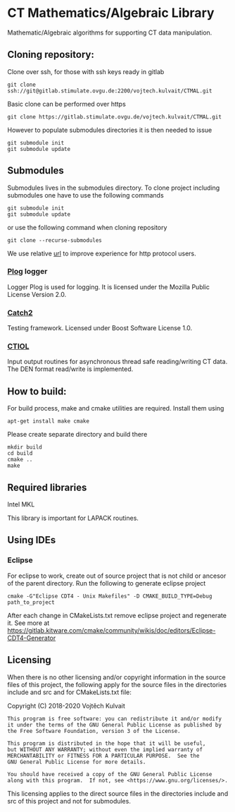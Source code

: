 # CT Mathematics/Algebraic Library

Mathematic/Algebraic algorithms for supporting CT data manipulation.

## Cloning repository:

Clone over ssh, for those with ssh keys ready in gitlab
```
git clone ssh://git@gitlab.stimulate.ovgu.de:2200/vojtech.kulvait/CTMAL.git
```
Basic clone can be performed over https
```
git clone https://gitlab.stimulate.ovgu.de/vojtech.kulvait/CTMAL.git
```
However to populate submodules directories it is then needed to issue
```
git submodule init
git submodule update
```

## Submodules

Submodules lives in the submodules directory. To clone project including submodules one have to use the following commands

```
git submodule init
git submodule update
```
or use the following command when cloning repository

```
git clone --recurse-submodules
```
We use relative [url](https://www.gniibe.org/memo/software/git/using-submodule.html) to improve experience for http protocol users.

### [Plog](https://github.com/SergiusTheBest/plog) logger

Logger Plog is used for logging. It is licensed under the Mozilla Public License Version 2.0.

### [Catch2](https://github.com/catchorg/Catch2)

Testing framework. Licensed under Boost Software License 1.0.

### [CTIOL](https://gitlab.stimulate.ovgu.de/vojtech.kulvait/CTIOL)

Input output routines for asynchronous thread safe reading/writing CT data. The DEN format read/write is implemented.



## How to build:
For build process, make and cmake utilities are required. Install them using
```
apt-get install make cmake
```


Please create separate directory and build there
```
mkdir build
cd build
cmake ..
make
```

## Required libraries
Intel MKL

This library is important for LAPACK routines.

## Using IDEs

### Eclipse
For eclipse to work, create out of source project that is not child or ancesor of the parent directory.
Run the following to generate eclipse project
```
cmake -G"Eclipse CDT4 - Unix Makefiles" -D CMAKE_BUILD_TYPE=Debug path_to_project
```
After each change in CMakeLists.txt remove eclipse project and regenerate it.
See more at https://gitlab.kitware.com/cmake/community/wikis/doc/editors/Eclipse-CDT4-Generator

## Licensing

When there is no other licensing and/or copyright information in the source files of this project, the following apply for the source files in the directories include and src and for CMakeLists.txt file:

Copyright (C) 2018-2020 Vojtěch Kulvait

    This program is free software: you can redistribute it and/or modify
    it under the terms of the GNU General Public License as published by
    the Free Software Foundation, version 3 of the License.

    This program is distributed in the hope that it will be useful,
    but WITHOUT ANY WARRANTY; without even the implied warranty of
    MERCHANTABILITY or FITNESS FOR A PARTICULAR PURPOSE.  See the
    GNU General Public License for more details.

    You should have received a copy of the GNU General Public License
    along with this program.  If not, see <https://www.gnu.org/licenses/>.


This licensing applies to the direct source files in the directories include and src of this project and not for submodules.
